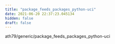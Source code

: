 ```yaml
---
title: "package_feeds_packages_python-uci"
date: 2021-06-20 22:37:23.045134
hidden: false
draft: false
---
```


ath79/generic/package_feeds_packages_python-uci

